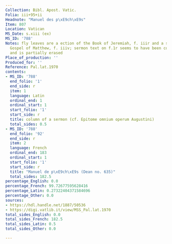 ```yaml
---
Collection: Bibl. Apost. Vatic.
Folia: iii+95+ii
Headnote: "Manuel des p\xE9ch\xE9s"
Item: 807
Location: Vatican
MS_Date: s.xiii (ex)
MS_ID: '788'
Notes: fly leaves are a ection of the Book of Jeremiah, f. iiir and a section of the
  Gospel of Matthew, f. iiiv; sermon text on f.1r seems to have been copied earlier
  and is partially erased
Place_of_production: ''
Produced_for: ''
Reference: Pal.lat.1970
contents:
- MS_ID: '788'
  end_folio: '1'
  end_side: r
  item: 1
  language: Latin
  ordinal_end: 1
  ordinal_start: 1
  start_folio: '1'
  start_side: r
  title: column of a sermon (cf. Epitome omnium operum Augustini)
  total_sides: 0.5
- MS_ID: '788'
  end_folio: '92'
  end_side: r
  item: 2
  language: French
  ordinal_end: 183
  ordinal_start: 1
  start_folio: '1'
  start_side: r
  title: "Manuel de p\xE9ch\xE9s (Dean no. 635)"
  total_sides: 182.5
percentage_English: 0.0
percentage_French: 99.72677595628416
percentage_Latin: 0.27322404371584696
percentage_Other: 0.0
sources:
- https://hdl.handle.net/1887/50536
- https://digi.vatlib.it/view/MSS_Pal.lat.1970
total_sides_English: 0.0
total_sides_French: 182.5
total_sides_Latin: 0.5
total_sides_Other: 0.0

---
```

